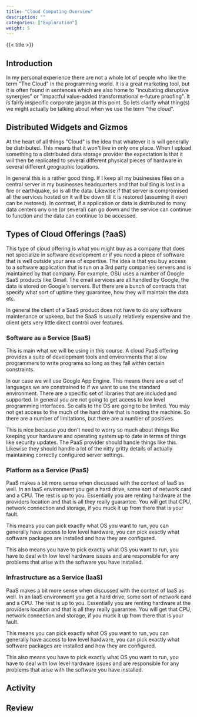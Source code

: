 ```yaml
---
title: "Cloud Computing Overview"
description: ""
categories: ["Exploration"]
weight: 5
---
```

<!--- Make sure to fill out the title and description above, they will be used when generating lists of exploration topics -->
<!--- The weight above determines what order this will be shown among other exploration topics in this same folder, lower numbers are shown first. Start using at least multiples of 5, that way if you need to add a content page between existing ones there are enough open weights to do so. They are integers only -->

{{< title >}}
## Introduction
<!--- Introduce the content of this exploration -->
In my personal experience there are not a whole lot of people who like the term "The Cloud" in the programming world. It is a great marketing tool, but it is often found in sentences which are also home to "incubating disruptive synergies" or "impactful value-added transformational e-future proofing". It is fairly inspecific corporate jargon at this point. So lets clarify what thing(s) we might actually be talking about when we use the term "the cloud".

## Distributed Widgets and Gizmos
At the heart of all things "Cloud" is the idea that whatever it is will generally be distributed. This means that it won't live in only one place. When I upload something to a distributed data storage provider the expectation is that it will then be replicated to several different physical pieces of hardware in several different geographic locations.

In general this is a rather good thing. If I keep all my businesses files on a central server in my businesses headquarters and that building is lost in a fire or earthquake, so is all the data. Likewise if that server is compromised all the services hosted on it will be down till it is restored (assuming it even can be restored). In contrast, if a application or data is distributed to many data centers any one (or several) can go down and the service can continue to function and the data can continue to be accessed.

## Types of Cloud Offerings (?aaS)

This type of cloud offering is what you might buy as a company that does not specialize in software development or if you need a piece of software that is well outside your area of expertise. The idea is that you buy access to a software application that is run on a 3rd party companies servers and is maintained by that company. For example, OSU uses a number of Google SaaS products like Gmail. The email services are all handled by Google, the data is stored on Google's servers. But there are a bunch of contracts that specify what sort of uptime they guarantee, how they will maintain the data etc.

In general the client of a SaaS product does not have to do any software maintenance or upkeep, but the SaaS is usually relatively expensive and the client gets very little direct control over features.

### Software as a Service (SaaS)

This is main what we will be using in this course. A cloud PaaS offering provides a suite of development tools and environments that allow programmers to write programs so long as they fall within certain constraints.

In our case we will use Google App Engine. This means there are a set of languages we are constrained to if we want to use the standard environment. There are a specific set of libraries that are included and supported. In general you are not going to get access to low level programming interfaces. So calls to the OS are going to be limited. You may not get access to the much of the hard drive that is hosting the machine. So there are a number of limitations, but there are a number of positives.

This is nice because you don't need to worry so much about things like keeping your hardware and operating system up to date in terms of things like security updates. The PaaS provider should handle things like this. Likewise they should handle a lot of the nitty gritty details of actually maintaining correctly configured server settings.

### Platform as a Service (PaaS)

PaaS makes a bit more sense when discussed with the context of IaaS as well. In an IaaS environment you get a hard drive, some sort of network card and a CPU. The rest is up to you. Essentially you are renting hardware at the providers location and that is all they really guarantee. You will get that CPU, network connection and storage, if you muck it up from there that is your fault.

This means you can pick exactly what OS you want to run, you can generally have access to low level hardware, you can pick exactly what software packages are installed and how they are configured.

This also means you have to pick exactly what OS you want to run, you have to deal with low level hardware issues and are responsible for any problems that arise with the software you have installed.

### Infrastructure as a Service (IaaS)

PaaS makes a bit more sense when discussed with the context of IaaS as well. In an IaaS environment you get a hard drive, some sort of network card and a CPU. The rest is up to you. Essentially you are renting hardware at the providers location and that is all they really guarantee. You will get that CPU, network connection and storage, if you muck it up from there that is your fault.

This means you can pick exactly what OS you want to run, you can generally have access to low level hardware, you can pick exactly what software packages are installed and how they are configured.

This also means you have to pick exactly what OS you want to run, you have to deal with low level hardware issues and are responsible for any problems that arise with the software you have installed.

## Activity
<!--- Where possible include one or more activities for students to do to further cement their understanding of the topic. They will learn more from doing than reading -->

## Review
<!--- Encourage students to reflect on what they should have learned from this exploration. -->
